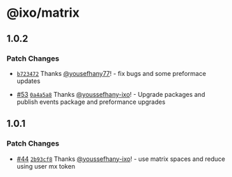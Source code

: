 # @ixo/matrix

## 1.0.2

### Patch Changes

- [`b723472`](https://github.com/ixoworld/ixo-oracles-boilerplate/commit/b72347286054e037436a8be3da3cf840f75223ca) Thanks [@yousefhany77](https://github.com/yousefhany77)! - fix bugs and some preformace updates

- [#53](https://github.com/ixoworld/ixo-oracles-boilerplate/pull/53) [`0a4a5a8`](https://github.com/ixoworld/ixo-oracles-boilerplate/commit/0a4a5a84194acb851e3824e0b74eea54f60c8257) Thanks [@youssefhany-ixo](https://github.com/youssefhany-ixo)! - Upgrade packages and publish events package and preformance upgrades

## 1.0.1

### Patch Changes

- [#44](https://github.com/ixoworld/ixo-oracles-boilerplate/pull/44) [`2b93cf8`](https://github.com/ixoworld/ixo-oracles-boilerplate/commit/2b93cf8ef3839c36f03249b9392606211a22a0db) Thanks [@youssefhany-ixo](https://github.com/youssefhany-ixo)! - use matrix spaces and reduce using user mx token
